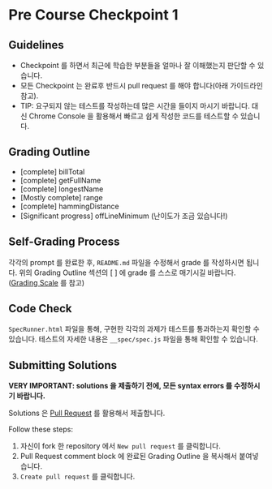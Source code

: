 # Pre Course Checkpoint 1

## Guidelines

- Checkpoint 를 하면서 최근에 학습한 부분들을 얼마나 잘 이해했는지 판단할 수 있습니다.
- 모든 Checkpoint 는 완료후 반드시 pull request 를 해야 합니다(아래 가이드라인 참고).
- TIP: 요구되지 않는 테스트를 작성하는데 많은 시간을 들이지 마시기 바랍니다. 대신 Chrome Console 을 활용해서 빠르고 쉽게 작성한 코드를 테스트할 수 있습니다.


## Grading Outline

- [complete] billTotal
- [complete] getFullName
- [complete] longestName
- [Mostly complete] range
- [complete] hammingDistance
- [Significant progress] offLineMinimum (난이도가 조금 있습니다!)

## Self-Grading Process

각각의 prompt 를 완료한 후, `README.md` 파일을 수정해서 grade 를 작성하시면 됩니다. 위의 Grading Outline 섹션의 [ ] 에 grade 를 스스로 매기시길 바랍니다. ([Grading Scale](/grading-scale.md) 를 참고)

## Code Check

`SpecRunner.html` 파일을 통해, 구현한 각각의 과제가 테스트를 통과하는지 확인할 수 있습니다. 테스트의 자세한 내용은 `__spec/spec.js` 파일을 통해 확인할 수 있습니다.

## Submitting Solutions

**VERY IMPORTANT: solutions 을 제출하기 전에, 모든 syntax errors 를 수정하시기 바랍니다.**

Solutions 은 [Pull Request](https://help.github.com/articles/using-pull-requests) 를 활용해서 제출합니다.

Follow these steps:

1. 자신이 fork 한 repository 에서 `New pull request` 를 클릭합니다.
2. Pull Request comment block 에 완료된 Grading Outline 을 복사해서 붙여넣습니다.
3. `Create pull request` 를 클릭합니다.
